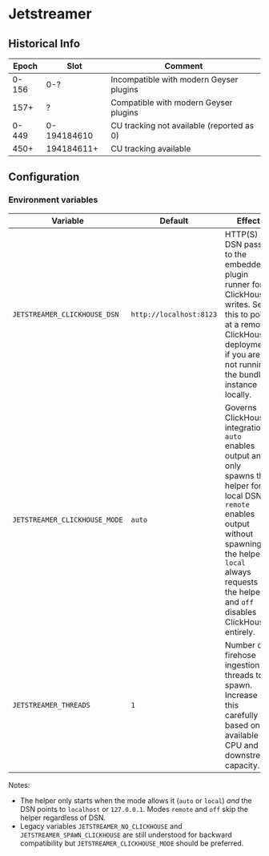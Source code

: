 # Jetstreamer

## Historical Info

| Epoch | Slot        | Comment |
|-------|-------------|--------------------------------------------------|
| 0-156 | 0-?         | Incompatible with modern Geyser plugins |
| 157+  | ?           | Compatible with modern Geyser plugins |
| 0-449 | 0-194184610 | CU tracking not available (reported as 0)        |
| 450+  | 194184611+  | CU tracking available                            |

## Configuration

### Environment variables

| Variable | Default | Effect |
|----------|---------|--------|
| `JETSTREAMER_CLICKHOUSE_DSN` | `http://localhost:8123` | HTTP(S) DSN passed to the embedded plugin runner for ClickHouse writes. Set this to point at a remote ClickHouse deployment if you are not running the bundled instance locally. |
| `JETSTREAMER_CLICKHOUSE_MODE` | `auto` | Governs ClickHouse integration. `auto` enables output and only spawns the helper for local DSNs, `remote` enables output without spawning the helper, `local` always requests the helper, and `off` disables ClickHouse entirely. |
| `JETSTREAMER_THREADS` | `1` | Number of firehose ingestion threads to spawn. Increase this carefully based on available CPU and downstream capacity. |

Notes:

- The helper only starts when the mode allows it (`auto` or `local`) *and* the DSN points to `localhost` or `127.0.0.1`. Modes `remote` and `off` skip the helper regardless of DSN.
- Legacy variables `JETSTREAMER_NO_CLICKHOUSE` and `JETSTREAMER_SPAWN_CLICKHOUSE` are still understood for backward compatibility but `JETSTREAMER_CLICKHOUSE_MODE` should be preferred.
